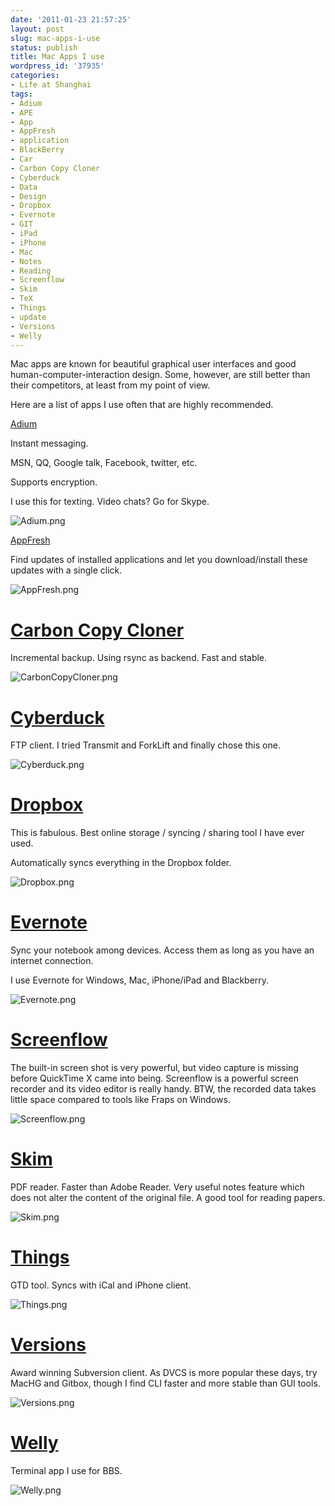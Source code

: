 ```yaml
---
date: '2011-01-23 21:57:25'
layout: post
slug: mac-apps-i-use
status: publish
title: Mac Apps I use
wordpress_id: '37935'
categories:
- Life at Shanghai
tags:
- Adium
- APE
- App
- AppFresh
- application
- BlackBerry
- Car
- Carbon Copy Cloner
- Cyberduck
- Data
- Design
- Dropbox
- Evernote
- GIT
- iPad
- iPhone
- Mac
- Notes
- Reading
- Screenflow
- Skim
- TeX
- Things
- update
- Versions
- Welly
---
```


Mac apps are known for beautiful graphical user interfaces and good human-computer-interaction design. Some, however, are still better than their competitors, at least from my point of view.




Here are a list of apps I use often that are highly recommended.




[Adium](http://adium.im/)




Instant messaging.




MSN, QQ, Google talk, Facebook, twitter, etc.




Supports encryption.




I use this for texting. Video chats? Go for Skype.




![Adium.png](http://qingpei.me/images/in_post/adium.png)




[AppFresh](http://metaquark.de/appfresh/)




Find updates of installed applications and let you download/install these updates with a single click.




![AppFresh.png](http://qingpei.me/images/in_post/appfresh.png)




# [Carbon Copy Cloner](http://www.bombich.com/)




Incremental backup. Using rsync as backend. Fast and stable.




![CarbonCopyCloner.png](http://qingpei.me/images/in_post/carboncopycloner.png)




# [Cyberduck](http://cyberduck.ch/)




FTP client. I tried Transmit and ForkLift and finally chose this one.




![Cyberduck.png](http://qingpei.me/images/in_post/cyberduck.png)




# [Dropbox](http://db.tt/ZPyUSwT)




This is fabulous. Best online storage / syncing / sharing tool I have ever used.




Automatically syncs everything in the Dropbox folder.




![Dropbox.png](http://qingpei.me/images/in_post/dropbox.png)




# [Evernote](http://www.evernote.com/)




Sync your notebook among devices. Access them as long as you have an internet connection.




I use Evernote for Windows, Mac, iPhone/iPad and Blackberry.




![Evernote.png](http://qingpei.me/images/in_post/evernote.png)




# [Screenflow](http://www.telestream.net/screen-flow/overview.htm)




The built-in screen shot is very powerful, but video capture is missing before QuickTime X came into being. Screenflow is a powerful screen recorder and its video editor is really handy. BTW, the recorded data takes little space compared to tools like Fraps on Windows.




![Screenflow.png](http://qingpei.me/images/in_post/screenflow.png)




# [Skim](http://skim-app.sourceforge.net/)




PDF reader. Faster than Adobe Reader. Very useful notes feature which does not alter the content of the original file. A good tool for reading papers.




![Skim.png](http://qingpei.me/images/in_post/skim.png)




# [Things](http://culturedcode.com/things/)




GTD tool. Syncs with iCal and iPhone client.




![Things.png](http://qingpei.me/images/in_post/things.png)




# [Versions](http://versionsapp.com/)




Award winning Subversion client. As DVCS is more popular these days, try MacHG and Gitbox, though I find CLI faster and more stable than GUI tools.




![Versions.png](http://qingpei.me/images/in_post/versions.png)




# [Welly](http://code.google.com/p/welly/)




Terminal app I use for BBS.




![Welly.png](http://qingpei.me/images/in_post/welly.png)
